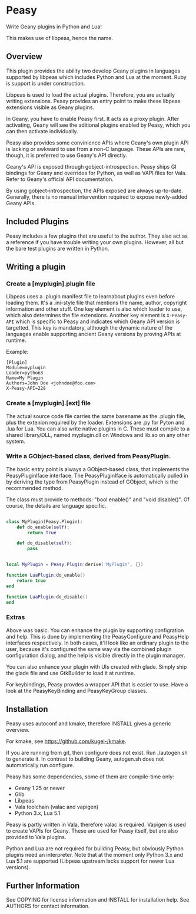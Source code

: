 # Peasy

Write Geany plugins in Python and Lua!

This makes use of libpeas, hence the name.

Overview
--------

This plugin provides the ability two develop Geany plugins in languages
supported by libpeas which includes Python and Lua at the moment. Ruby is
support is under construction.

Libpeas is used to load the actual plugins. Therefore, you are actually writing
extensions. Peasy provides an entry point to make these libpeas extensions
visible as Geany plugins.

In Geany, you have to enable Peasy first. It acts as a proxy plugin. After
activating, Geany will see the aditional plugins enabled by Peasy, which you
can then activate individually.

Peasy also provides some convinience APIs where Geany's own plugin API is
lacking or awkward to use from a non-C language. These APIs are rare, though,
it is preferred to use Geany's API directly.

Geany's API is exposed through gobject-introspection. Peasy ships GI bindings
for Geany and overrides for Python, as well as VAPI files for Vala. Refer to
Geany's official API documentation.

By using gobject-introspection, the APIs exposed are always up-to-date.
Generally, there is no manual intervention required to expose newly-added Geany
APIs.

Included Plugins
----------------

Peasy includes a few plugins that are useful to the author. They also act
as a reference if you have trouble writing your own plugins. However, all
but the bare test plugins are written in Python.


Writing a plugin
----------------

### Create a [myplugin].plugin file

Libpeas uses a .plugin manifest file to learnabout plugins even before loading
them. It's a .ini-style file that mentions the name, author, copyright information
and other stuff. One key element is also which loader to use, which also
determines the file extensions. Another key element is `X-Peasy-API` which is
specific to Peasy and indicates which Geany API version is targetted. This
key is mandatory, although the dynamic nature of the languages enable supporting
ancient Geany versions by proving APIs at runtime.

Example:

```
[Plugin]
Module=myplugin
Loader=python3
Name=My Plugin
Authors=John Doe <johndoe@foo.com>
X-Peasy-API=228
```

### Create a [myplugin].[ext] file

The actual source code file carries the same basename as the .plugin file,
plus the extenion required by the loader. Extensions are .py for Pyton and .lua
for Lua. You can also write native plugins in C. These must compile to a
shared library/DLL, named myplugin.dll on Windows and lib<plugin>.so on
any other system.

### Write a GObject-based class, derived from PeasyPlugin.

The basic entry point is always a GObject-based class, that implements
the PeasyPluginIface interface. The PeasyPluginIface is automatically pulled
in by deriving the type from PeasyPlugin instead of GObject, which is the
recommended method.

The class must provide to methods: "bool enable()" and "void disable()".
Of course, the details are language specific.

```python

class MyPlugin(Peasy.Plugin):
    def do_enable(self):
        return True

    def do_disable(self):
        pass
```

```lua

local MyPlugin = Peasy.Plugin:derive('MyPlugin', {})

function LuaPlugin:do_enable()
    return true
end

function LuaPlugin:do_disable()
end
```

### Extras

Above was basic. You can enhance the plugin by supporting configration and
help. This is done by implementing the PeasyConfigure and PeasyHelp interfaces
respectively. In both cases, it'll look like an ordinary plugin to the user,
because it's configured the same way via the combined plugin configuration
dialog, and the help is visible directly in the plugin manager.

You can also enhance your plugin with UIs created with glade. Simply
ship the glade file and use GtkBuilder to load it at runtime.

For keybindings, Peasy provdes a wrapper API that is easier to use. Have a look
at the PeasyKeyBinding and PeasyKeyGroup classes.

Installation
------------

Peasy uses autoconf and kmake, therefore INSTALL gives a generic overview.

For kmake, see https://github.com/kugel-/kmake.

If you are running from git, then configure does not exist. Run ./autogen.sh to
generate it. In contrast to building Geany, autogen.sh does not automatically
run configure.

Peasy has some dependencies, some of them are compile-time only:

* Geany 1.25 or newer
* Glib
* Libpeas
* Vala toolchain (valac and vapigen)
* Python 3.x, Lua 5.1

Peasy is partly written in Vala, therefore valac is required. Vapigen is
used to create VAPIs for Geany. These are used for Peasy itself, but are
also provided to Vala plugins.

Python and Lua are not required for building Peasy, but obviously Python
plugins need an interpreter. Note that at the moment only Python 3.x and Lua
5.1 are supported (Libpeas upstream lacks support for newer Lua versions).

Further Information
-------------------

See COPYING for license information and INSTALL for installation help. See
AUTHORS for contact information.

